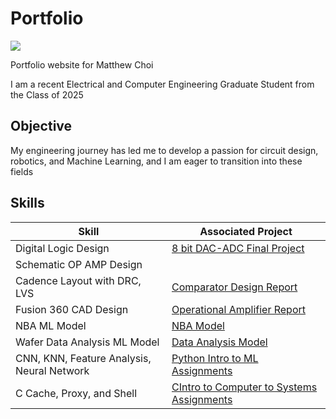# Portfolio
<a href="https://linkedin.com/in/cmu-matthew-choi"><img src="https://img.shields.io/badge/-LinkedIn-0072b1?&style=for-the-badge&logo=linkedin&logoColor=white" /></a>

Portfolio website for Matthew Choi

I am a recent Electrical and Computer Engineering Graduate Student from the Class of 2025

## Objective
My engineering journey has led me to develop a passion for circuit design, robotics, and Machine Learning,
and I am eager to transition into these fields

## Skills

| Skill                                         | Associated Project         |
|-----------------------------------------------|----------------------------|
| Digital Logic Design                          | <a href="https://github.com/DerpMatt2002/Matthew-Choi-Portfolio/blob/main/Cadence/18320%20Assignments/Final%20Project%20(2).pdf">8 bit DAC-ADC Final Project</a>|
| Schematic OP AMP Design                       | <a href="Operational Amplifier Report"></a>|
| Cadence Layout with DRC, LVS                  | <a href="https://github.com/DerpMatt2002/Matthew-Choi-Portfolio/blob/main/Cadence/18623(Analog%20Circuit%20Design)/DP3%20Comparator%20Design%20matthew%20choi(revised)%20(2).pdf)">Comparator Design Report</a>|
| Fusion 360 CAD Design                         | <a href="https://github.com/DerpMatt2002/Matthew-Choi-Portfolio/blob/main/Cadence/18623(Analog%20Circuit%20Design)/DP2%20OP%20AMP%20design%20Matthew%20Choi.pdf">Operational Amplifier Report</a>|
| NBA ML Model                                  | <a href="https://github.com/DerpMatt2002/Matthew-Choi-Portfolio/tree/main/Python/NBA">NBA Model</a>|
| Wafer Data Analysis ML Model                  | <a href="https://github.com/DerpMatt2002/Matthew-Choi-Portfolio/tree/main/Python/SemiConductor%20Analysis">Data Analysis Model</a>|
| CNN, KNN, Feature Analysis, Neural Network    | <a href="https://github.com/DerpMatt2002/Matthew-Choi-Portfolio/tree/main/Python/Intro%20to%20ML">Python Intro to ML Assignments</a>|
| C Cache, Proxy, and Shell                     | <a href="https://github.com/DerpMatt2002/Matthew-Choi-Portfolio/tree/main/C">CIntro to Computer to Systems Assignments</a>|


